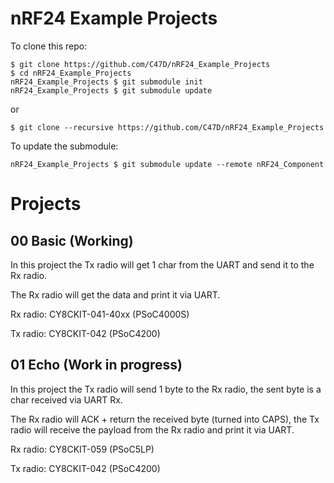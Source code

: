 # nRF24 Example Projects

To clone this repo:
```
$ git clone https://github.com/C47D/nRF24_Example_Projects
$ cd nRF24_Example_Projects
nRF24_Example_Projects $ git submodule init
nRF24_Example_Projects $ git submodule update
```

or

```
$ git clone --recursive https://github.com/C47D/nRF24_Example_Projects
```

To update the submodule:
```
nRF24_Example_Projects $ git submodule update --remote nRF24_Component
```

# Projects

## 00 Basic (Working)
In this project the Tx radio will get 1 char from the UART and send it to the Rx radio.

The Rx radio will get the data and print it via UART.

Rx radio: CY8CKIT-041-40xx (PSoC4000S)

Tx radio: CY8CKIT-042 (PSoC4200)

## 01 Echo (Work in progress)
In this project the Tx radio will send 1 byte to the Rx radio, the sent byte
is a char received via UART Rx.

The Rx radio will ACK + return the received byte (turned into CAPS), the Tx radio will receive the payload from the Rx radio and print it via UART.

Rx radio: CY8CKIT-059 (PSoC5LP)

Tx radio: CY8CKIT-042 (PSoC4200)
